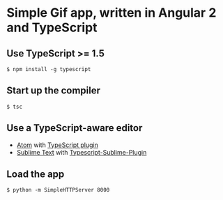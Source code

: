 # Simple Gif app, written in Angular 2 and TypeScript

## Use TypeScript >= 1.5

    $ npm install -g typescript

## Start up the compiler

    $ tsc

## Use a TypeScript-aware editor

* [Atom](https://atom.io/) with [TypeScript plugin](https://atom.io/packages/atom-typescript)
* [Sublime Text](http://www.sublimetext.com/3) with [Typescript-Sublime-Plugin](https://github.com/Microsoft/Typescript-Sublime-plugin#installation)

## Load the app

    $ python -m SimpleHTTPServer 8000

